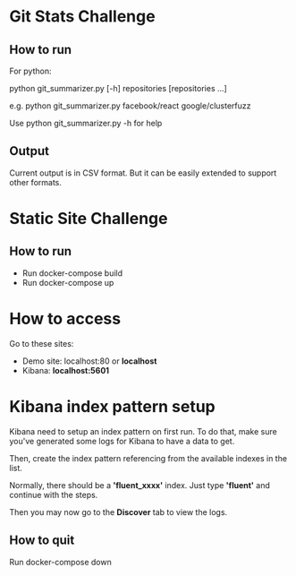 # Git Stats Challenge

## How to run

For python:

python git_summarizer.py [-h] repositories [repositories ...]

e.g. 
python git_summarizer.py facebook/react google/clusterfuzz

Use python git_summarizer.py -h for help


## Output
Current output is in CSV format. But it can be easily extended to support other formats.

# Static Site Challenge

## How to run
- Run docker-compose build
- Run docker-compose up

# How to access
Go to these sites:
- Demo site: localhost:80 or **localhost**
- Kibana: **localhost:5601**

# Kibana index pattern setup
Kibana need to setup an index pattern on first run. 
To do that, make sure you've generated some logs for Kibana to have a data to get. 

Then, create the index pattern referencing from the available indexes in the list.

Normally, there should be a **'fluent_xxxx'** index. Just type **'fluent'** and continue with the steps. 

Then you may now go to the **Discover** tab to view the logs.

## How to quit
Run docker-compose down
